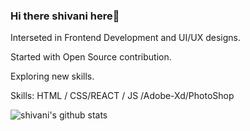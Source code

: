### Hi there shivani here👋

Interseted in Frontend Development and UI/UX designs.

Started with Open Source contribution.

Exploring new skills.

Skills: HTML / CSS/REACT / JS /Adobe-Xd/PhotoShop






![shivani's github stats](https://github-readme-stats.vercel.app/api?username=Sshivani-12)
